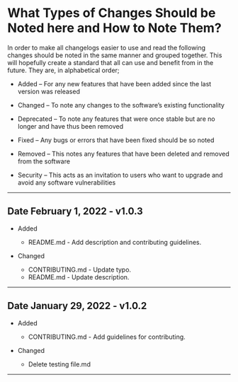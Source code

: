 # What Types of Changes Should be Noted here and How to Note Them?

In order to make all changelogs easier to use and read the following changes should be noted in the same manner and grouped together. This will hopefully create a standard that all can use and benefit from in the future. They are, in alphabetical order;

- Added – For any new features that have been added since the last version was released

- Changed – To note any changes to the software’s existing functionality

- Deprecated – To note any features that were once stable but are no longer and have thus been removed

- Fixed – Any bugs or errors that have been fixed should be so noted

- Removed – This notes any features that have been deleted and removed from the software

- Security – This acts as an invitation to users who want to upgrade and avoid any software vulnerabilities

---
## Date February 1, 2022 - v1.0.3

- Added
  - README.md - Add description and contributing guidelines.

- Changed
  - CONTRIBUTING.md - Update typo.
  - README.md - Update description.
---
## Date January 29, 2022 - v1.0.2

- Added
  - CONTRIBUTING.md - Add guidelines for contributing.

- Changed
  - Delete testing file.md
---
